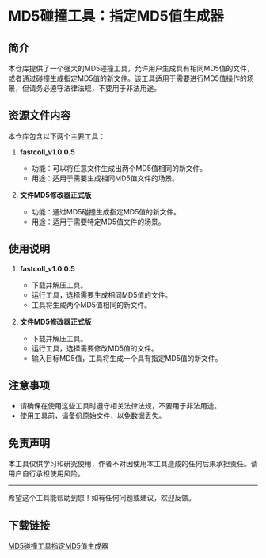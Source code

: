 # MD5碰撞工具：指定MD5值生成器

## 简介

本仓库提供了一个强大的MD5碰撞工具，允许用户生成具有相同MD5值的文件，或者通过碰撞生成指定MD5值的新文件。该工具适用于需要进行MD5值操作的场景，但请务必遵守法律法规，不要用于非法用途。

## 资源文件内容

本仓库包含以下两个主要工具：

1. **fastcoll_v1.0.0.5**
   - 功能：可以将任意文件生成出两个MD5值相同的新文件。
   - 用途：适用于需要生成相同MD5值文件的场景。

2. **文件MD5修改器正式版**
   - 功能：通过MD5碰撞生成指定MD5值的新文件。
   - 用途：适用于需要特定MD5值文件的场景。

## 使用说明

1. **fastcoll_v1.0.0.5**
   - 下载并解压工具。
   - 运行工具，选择需要生成相同MD5值的文件。
   - 工具将生成两个MD5值相同的新文件。

2. **文件MD5修改器正式版**
   - 下载并解压工具。
   - 运行工具，选择需要修改MD5值的文件。
   - 输入目标MD5值，工具将生成一个具有指定MD5值的新文件。

## 注意事项

- 请确保在使用这些工具时遵守相关法律法规，不要用于非法用途。
- 使用工具前，请备份原始文件，以免数据丢失。

## 免责声明

本工具仅供学习和研究使用，作者不对因使用本工具造成的任何后果承担责任。请用户自行承担使用风险。

---

希望这个工具能帮助到您！如有任何问题或建议，欢迎反馈。

## 下载链接

[MD5碰撞工具指定MD5值生成器](https://pan.quark.cn/s/1eb251c5d5f0)